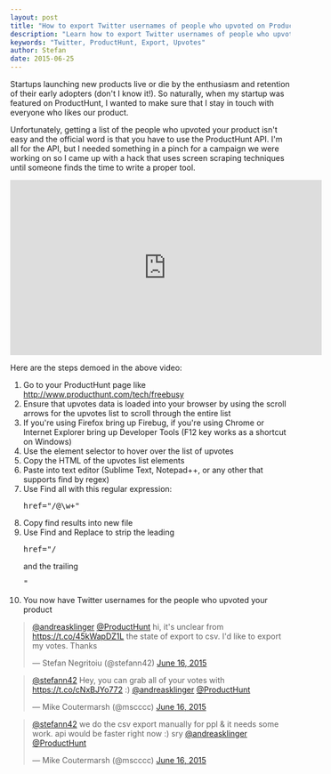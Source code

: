 ```yaml
---
layout: post
title: "How to export Twitter usernames of people who upvoted on ProductHunt without writing code"
description: "Learn how to export Twitter usernames of people who upvoted on ProductHunt without writing code"
keywords: "Twitter, ProductHunt, Export, Upvotes"
author: Stefan
date: 2015-06-25
---
```

  <div class="row">
    <div class="col-md-7">
      <p>Startups launching new products live or die by the enthusiasm and retention of their early adopters (don't I know it!). So naturally, when my startup was featured on ProductHunt, I wanted to make sure that I stay in touch with everyone who likes our product.<!--more--></p>
      <p>Unfortunately, getting a list of the people who upvoted your product isn't easy and the official word is that you have to use the ProductHunt API. I'm all for the API, but I needed something in a pinch for a campaign we were working on so I came up with a hack that uses screen scraping techniques until someone finds the time to write a proper tool.</p>
      <p></p>
      <p><iframe width="560" height="315" src="https://www.youtube.com/embed/AKWiNw62yDM" frameborder="0" allowfullscreen="allowfullscreen"></iframe></p>
      <p>Here are the steps demoed in the above video:</p>
      <ol>
        <li>Go to your ProductHunt page like <a href="http://www.producthunt.com/tech/freebusy">http://www.producthunt.com/tech/freebusy</a></li>
        <li>Ensure that upvotes data is loaded into your browser by using the scroll arrows for the upvotes list to scroll through the entire list</li>
        <li>If you're using Firefox bring up Firebug, if you're using Chrome or Internet Explorer bring up Developer Tools (F12 key works as a shortcut on Windows)</li>
        <li>Use the element selector to hover over the list of upvotes</li>
        <li>Copy the HTML of the upvotes list elements</li>
        <li>Paste into text editor (Sublime Text, Notepad++, or any other that supports find by regex)</li>
        <li>Use Find all with this regular expression:
        <pre>href="/@\w+"</pre>
        </li>
        <li>Copy find results into new file</li>
        <li>Use Find and Replace to strip the leading
        <pre>href="/</pre>
        and the trailing
        <pre>"</pre>
        </li>
        <li>You now have Twitter usernames for the people who upvoted your product</li>
      </ol>
    </div>
    <div class="col-md-4 col-md-offset-1">
      <blockquote class="twitter-tweet" data-conversation="none" data-cards="hidden" lang="en">
        <p dir="ltr" lang="en"><a href="https://twitter.com/andreasklinger">@andreasklinger</a> <a href="https://twitter.com/ProductHunt">@ProductHunt</a> hi, it's unclear from <a href="https://t.co/45kWapDZ1L">https://t.co/45kWapDZ1L</a> the state of export to csv. I'd like to export my votes. Thanks</p>
        &mdash; Stefan Negritoiu (@stefann42) <a href="https://twitter.com/stefann42/status/610631021600464896">June 16, 2015</a>
      </blockquote>
      <blockquote class="twitter-tweet" data-conversation="none" data-cards="hidden" lang="en">
        <p dir="ltr" lang="en"><a href="https://twitter.com/stefann42">@stefann42</a> Hey, you can grab all of your votes with <a href="https://t.co/cNxBJYo772">https://t.co/cNxBJYo772</a> :) <a href="https://twitter.com/andreasklinger">@andreasklinger</a> <a href="https://twitter.com/ProductHunt">@ProductHunt</a></p>
        &mdash; Mike Coutermarsh (@mscccc) <a href="https://twitter.com/mscccc/status/610634562234884096">June 16, 2015</a>
      </blockquote>
      <blockquote class="twitter-tweet" lang="en">
        <p dir="ltr" lang="en"><a href="https://twitter.com/stefann42">@stefann42</a> we do the csv export manually for ppl &amp; it needs some work. api would be faster right now :) sry <a href="https://twitter.com/andreasklinger">@andreasklinger</a> <a href="https://twitter.com/ProductHunt">@ProductHunt</a></p>
        &mdash; Mike Coutermarsh (@mscccc) <a href="https://twitter.com/mscccc/status/610636296143400960">June 16, 2015</a>
      </blockquote>
      <script src="//platform.twitter.com/widgets.js"></script>
    </div>
  </div>
